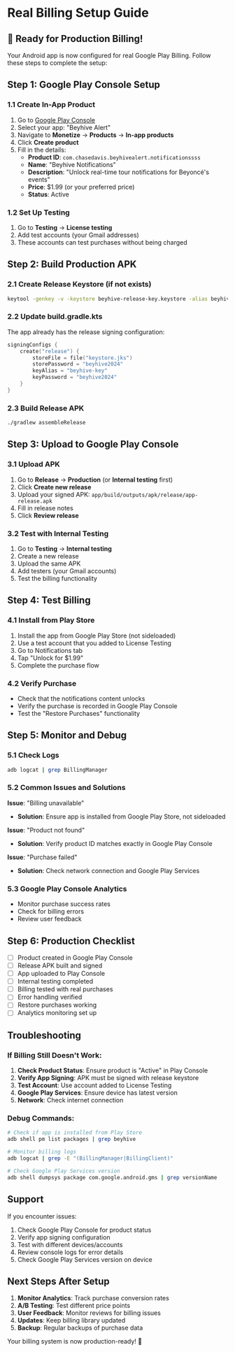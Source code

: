 # Real Billing Setup Guide

## 🚀 Ready for Production Billing!

Your Android app is now configured for real Google Play Billing. Follow these steps to complete the setup:

## Step 1: Google Play Console Setup

### 1.1 Create In-App Product
1. Go to [Google Play Console](https://play.google.com/console)
2. Select your app: "Beyhive Alert"
3. Navigate to **Monetize** → **Products** → **In-app products**
4. Click **Create product**
5. Fill in the details:
   - **Product ID**: `com.chasedavis.beyhivealert.notificationssss`
   - **Name**: "Beyhive Notifications"
   - **Description**: "Unlock real-time tour notifications for Beyoncé's events"
   - **Price**: $1.99 (or your preferred price)
   - **Status**: Active

### 1.2 Set Up Testing
1. Go to **Testing** → **License testing**
2. Add test accounts (your Gmail addresses)
3. These accounts can test purchases without being charged

## Step 2: Build Production APK

### 2.1 Create Release Keystore (if not exists)
```bash
keytool -genkey -v -keystore beyhive-release-key.keystore -alias beyhive-key -keyalg RSA -keysize 2048 -validity 10000
```

### 2.2 Update build.gradle.kts
The app already has the release signing configuration:
```kotlin
signingConfigs {
    create("release") {
        storeFile = file("keystore.jks")
        storePassword = "beyhive2024"
        keyAlias = "beyhive-key"
        keyPassword = "beyhive2024"
    }
}
```

### 2.3 Build Release APK
```bash
./gradlew assembleRelease
```

## Step 3: Upload to Google Play Console

### 3.1 Upload APK
1. Go to **Release** → **Production** (or **Internal testing** first)
2. Click **Create new release**
3. Upload your signed APK: `app/build/outputs/apk/release/app-release.apk`
4. Fill in release notes
5. Click **Review release**

### 3.2 Test with Internal Testing
1. Go to **Testing** → **Internal testing**
2. Create a new release
3. Upload the same APK
4. Add testers (your Gmail accounts)
5. Test the billing functionality

## Step 4: Test Billing

### 4.1 Install from Play Store
1. Install the app from Google Play Store (not sideloaded)
2. Use a test account that you added to License Testing
3. Go to Notifications tab
4. Tap "Unlock for $1.99"
5. Complete the purchase flow

### 4.2 Verify Purchase
- Check that the notifications content unlocks
- Verify the purchase is recorded in Google Play Console
- Test the "Restore Purchases" functionality

## Step 5: Monitor and Debug

### 5.1 Check Logs
```bash
adb logcat | grep BillingManager
```

### 5.2 Common Issues and Solutions

**Issue**: "Billing unavailable"
- **Solution**: Ensure app is installed from Google Play Store, not sideloaded

**Issue**: "Product not found"
- **Solution**: Verify product ID matches exactly in Google Play Console

**Issue**: "Purchase failed"
- **Solution**: Check network connection and Google Play Services

### 5.3 Google Play Console Analytics
- Monitor purchase success rates
- Check for billing errors
- Review user feedback

## Step 6: Production Checklist

- [ ] Product created in Google Play Console
- [ ] Release APK built and signed
- [ ] App uploaded to Play Console
- [ ] Internal testing completed
- [ ] Billing tested with real purchases
- [ ] Error handling verified
- [ ] Restore purchases working
- [ ] Analytics monitoring set up

## Troubleshooting

### If Billing Still Doesn't Work:

1. **Check Product Status**: Ensure product is "Active" in Play Console
2. **Verify App Signing**: APK must be signed with release keystore
3. **Test Account**: Use account added to License Testing
4. **Google Play Services**: Ensure device has latest version
5. **Network**: Check internet connection

### Debug Commands:
```bash
# Check if app is installed from Play Store
adb shell pm list packages | grep beyhive

# Monitor billing logs
adb logcat | grep -E "(BillingManager|BillingClient)"

# Check Google Play Services version
adb shell dumpsys package com.google.android.gms | grep versionName
```

## Support

If you encounter issues:
1. Check Google Play Console for product status
2. Verify app signing configuration
3. Test with different devices/accounts
4. Review console logs for error details
5. Check Google Play Services version on device

## Next Steps After Setup

1. **Monitor Analytics**: Track purchase conversion rates
2. **A/B Testing**: Test different price points
3. **User Feedback**: Monitor reviews for billing issues
4. **Updates**: Keep billing library updated
5. **Backup**: Regular backups of purchase data

Your billing system is now production-ready! 🎉

